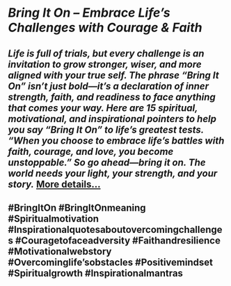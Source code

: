 # *Bring It On – Embrace Life’s Challenges with Courage & Faith*
## *Life is full of trials, but every challenge is an invitation to grow stronger, wiser, and more aligned with your true self. The phrase “Bring It On” isn’t just bold—it’s a declaration of inner strength, faith, and readiness to face anything that comes your way. Here are 15 spiritual, motivational, and inspirational pointers to help you say “Bring It On” to life’s greatest tests. “When you choose to embrace life’s battles with faith, courage, and love, you become unstoppable.”  So go ahead—bring it on. The world needs your light, your strength, and your story.* [More details…](https://spiritualkhazaana.com/web-stories/bring-it-on-embrace-lifes-challenges-with-courage-faith/)
## #BringItOn #BringItOnmeaning #Spiritualmotivation #Inspirationalquotesaboutovercomingchallenges #Couragetofaceadversity #Faithandresilience #Motivationalwebstory #Overcominglife’sobstacles #Positivemindset #Spiritualgrowth #Inspirationalmantras
